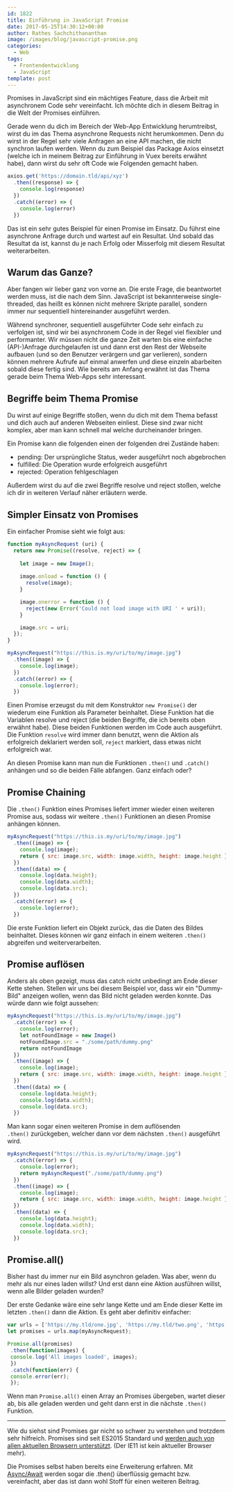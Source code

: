 ```yaml
---
id: 1822
title: Einführung in JavaScript Promise
date: 2017-05-25T14:30:12+00:00
author: Rathes Sachchithananthan
image: /images/blog/javascript-promise.png
categories:
  - Web
tags:
  - Frontendentwicklung
  - JavaScript
template: post
---
```


Promises in JavaScript sind ein mächtiges Feature, dass die Arbeit mit asynchronem Code sehr vereinfacht. Ich möchte dich in diesem Beitrag in die Welt der Promises einführen.

<!--more-->

Gerade wenn du dich im Bereich der Web-App Entwicklung herumtreibst, wirst du im das Thema asynchrone Requests nicht herumkommen. Denn du wirst in der Regel sehr viele Anfragen an eine API machen, die nicht synchron laufen werden. Wenn du zum Beispiel das Package Axios einsetzt (welche ich in meinem Beitrag zur Einführung in Vuex bereits erwähnt habe), dann wirst du sehr oft Code wie Folgenden gemacht haben.

```javascript
axios.get('https://domain.tld/api/xyz')
  .then((response) => {
    console.log(response)
  })
  .catch((error) => {
    console.log(error)
  })
```

Das ist ein sehr gutes Beispiel für einen Promise im Einsatz. Du führst eine asynchrone Anfrage durch und wartest auf ein Resultat. Und sobald das Resultat da ist, kannst du je nach Erfolg oder Misserfolg mit diesem Resultat weiterarbeiten.

## Warum das Ganze?

Aber fangen wir lieber ganz von vorne an. Die erste Frage, die beantwortet werden muss, ist die nach dem Sinn. JavaScript ist bekannterweise single-threaded, das heißt es können nicht mehrere Skripte parallel, sondern immer nur sequentiell hintereinander ausgeführt werden.

Während synchroner, sequentiell ausgeführter Code sehr einfach zu verfolgen ist, sind wir bei asynchronem Code in der Regel viel flexibler und performanter. Wir müssen nicht die ganze Zeit warten bis eine einfache (API-)Anfrage durchgelaufen ist und dann erst den Rest der Webseite aufbauen (und so den Benutzer verärgern und gar verlieren), sondern können mehrere Aufrufe auf einmal anwerfen und diese einzeln abarbeiten sobald diese fertig sind. Wie bereits am Anfang erwähnt ist das Thema gerade beim Thema Web-Apps sehr interessant.

## Begriffe beim Thema Promise

Du wirst auf einige Begriffe stoßen, wenn du dich mit dem Thema befasst und dich auch auf anderen Webseiten einliest. Diese sind zwar nicht komplex, aber man kann schnell mal welche durcheinander bringen.

Ein Promise kann die folgenden einen der folgenden drei Zustände haben:

  * pending: Der ursprüngliche Status, weder ausgeführt noch abgebrochen
  * fulfilled: Die Operation wurde erfolgreich ausgeführt
  * rejected: Operation fehlgeschlagen

Außerdem wirst du auf die zwei Begriffe resolve und reject stoßen, welche ich dir in weiteren Verlauf näher erläutern werde.

## Simpler Einsatz von Promises

Ein einfacher Promise sieht wie folgt aus:

```javascript
function myAsyncRequest (uri) {
  return new Promise((resolve, reject) => {
    
    let image = new Image();
    
    image.onload = function () {
      resolve(image);
    }

    image.onerror = function () {
      reject(new Error('Could not load image with URI ' + uri));
    }

    image.src = uri;    
  });
}

myAsyncRequest("https://this.is.my/uri/to/my/image.jpg")
  .then((image) => {
    console.log(image);
  })
  .catch((error) => {
    console.log(error);
  })
```

Einen Promise erzeugst du mit dem Konstruktor `new Promise()` der wiederum eine Funktion als Parameter beinhaltet. Diese Funktion hat die Variablen resolve und reject (die beiden Begriffe, die ich bereits oben erwähnt habe). Diese beiden Funktionen werden im Code auch ausgeführt. Die Funktion `resolve` wird immer dann benutzt, wenn die Aktion als erfolgreich deklariert werden soll, `reject` markiert, dass etwas nicht erfolgreich war.

An diesen Promise kann man nun die Funktionen `.then()` und `.catch()` anhängen und so die beiden Fälle abfangen. Ganz einfach oder?

## Promise Chaining

Die `.then()` Funktion eines Promises liefert immer wieder einen weiteren Promise aus, sodass wir weitere `.then()` Funktionen an diesen Promise anhängen können.

```javascript
myAsyncRequest("https://this.is.my/uri/to/my/image.jpg")
  .then((image) => {
    console.log(image);
    return { src: image.src, width: image.width, height: image.height }
  })
  .then((data) => {
    console.log(data.height);
    console.log(data.width);
    console.log(data.src);
  })
  .catch((error) => {
    console.log(error);
  })
```

Die erste Funktion liefert ein Objekt zurück, das die Daten des Bildes beinhaltet. Dieses können wir ganz einfach in einem weiteren `.then()` abgreifen und weiterverarbeiten.

## Promise auflösen

Anders als oben gezeigt, muss das catch nicht unbedingt am Ende dieser Kette stehen. Stellen wir uns bei diesem Beispiel vor, dass wir ein "Dummy-Bild" anzeigen wollen, wenn das Bild nicht geladen werden konnte. Das würde dann wie folgt aussehen:

```javascript
myAsyncRequest("https://this.is.my/uri/to/my/image.jpg")
  .catch((error) => {
    console.log(error);
    let notFoundImage = new Image()
    notFoundImage.src = "./some/path/dummy.png"
    return notFoundImage
  })
  .then((image) => {
    console.log(image);
    return { src: image.src, width: image.width, height: image.height }
  })
  .then((data) => {
    console.log(data.height);
    console.log(data.width);
    console.log(data.src);
  })
```

Man kann sogar einen weiteren Promise in dem auflösenden `.then()` zurückgeben, welcher dann vor dem nächsten `.then()` ausgeführt wird.

```javascript
myAsyncRequest("https://this.is.my/uri/to/my/image.jpg")
  .catch((error) => {
    console.log(error);
    return myAsyncRequest("./some/path/dummy.png")
  })
  .then((image) => {
    console.log(image);
    return { src: image.src, width: image.width, height: image.height }
  })
  .then((data) => {
    console.log(data.height);
    console.log(data.width);
    console.log(data.src);
  })
```

## Promise.all()

Bisher hast du immer nur ein Bild asynchron geladen. Was aber, wenn du mehr als nur eines laden willst? Und erst dann eine Aktion ausführen willst, wenn alle Bilder geladen wurden?

Der erste Gedanke wäre eine sehr lange Kette und am Ende dieser Kette im letzten `.then()` dann die Aktion. Es geht aber definitiv einfacher:

```javascript
var urls = ['https://my.tld/one.jpg', 'https://my.tld/two.png', 'https://my.tld/three.png'];
let promises = urls.map(myAsyncRequest);

Promise.all(promises)
 .then(function(images) {
 console.log('All images loaded', images);
 })
 .catch(function(err) {
 console.error(err);
 });
```

Wenn man `Promise.all()` einen Array an Promises übergeben, wartet dieser ab, bis alle geladen werden und geht dann erst in die nächste `.then()` Funktion.

---

Wie du siehst sind Promises gar nicht so schwer zu verstehen und trotzdem sehr hilfreich. Promises sind seit ES2015 Standard und [werden auch von allen aktuellen Browsern unterstützt](https://caniuse.com/#feat=promises). (Der IE11 ist kein aktueller Browser mehr).

Die Promises selbst haben bereits eine Erweiterung erfahren. Mit [Async/Await](https://developers.google.com/web/fundamentals/getting-started/primers/async-functions) werden sogar die .then() überflüssig gemacht bzw. vereinfacht, aber das ist dann wohl Stoff für einen weiteren Beitrag.